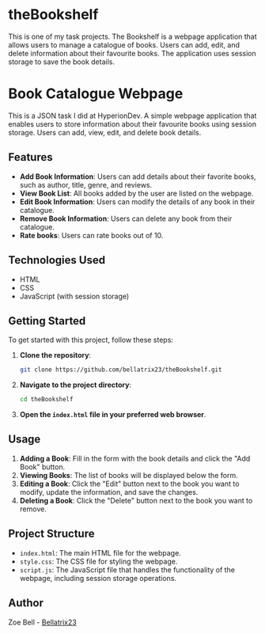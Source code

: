 # theBookshelf
This is one of my task projects. The Bookshelf is a webpage application that allows users to manage a catalogue of books. Users can add, edit, and delete information about their favourite books. The application uses session storage to save the book details.

# Book Catalogue Webpage

This is a JSON task I did at HyperionDev. A simple webpage application that enables users to store information about their favourite books using session storage. Users can add, view, edit, and delete book details.

## Features

- **Add Book Information**: Users can add details about their favorite books, such as author, title, genre, and reviews.
- **View Book List**: All books added by the user are listed on the webpage.
- **Edit Book Information**: Users can modify the details of any book in their catalogue.
- **Remove Book Information**: Users can delete any book from their catalogue.
- **Rate books**: Users can rate books out of 10.


## Technologies Used

- HTML
- CSS
- JavaScript (with session storage)

## Getting Started

To get started with this project, follow these steps:

1. **Clone the repository**:
    ```sh
    git clone https://github.com/bellatrix23/theBookshelf.git
    ```
2. **Navigate to the project directory**:
    ```sh
    cd theBookshelf
    ```
3. **Open the `index.html` file in your preferred web browser**.

## Usage

1. **Adding a Book**: Fill in the form with the book details and click the "Add Book" button.
2. **Viewing Books**: The list of books will be displayed below the form.
3. **Editing a Book**: Click the "Edit" button next to the book you want to modify, update the information, and save the changes.
4. **Deleting a Book**: Click the "Delete" button next to the book you want to remove.

## Project Structure

- `index.html`: The main HTML file for the webpage.
- `style.css`: The CSS file for styling the webpage.
- `script.js`: The JavaScript file that handles the functionality of the webpage, including session storage operations.

## Author

Zoe Bell - [Bellatrix23](https://github.com/bellatrix23)

